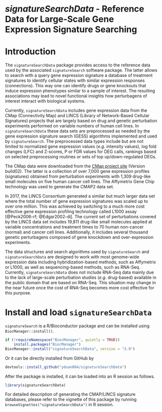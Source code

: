 # _signatureSearchData_ - Reference Data for Large-Scale Gene Expression Signature Searching

# Introduction

The `signatureSearchData` package provides access to the reference data used by
the associated `signatureSearch` software package. The latter allows to search 
with a query gene expression signature a database of treatment signatures to 
identify cellular states with similar expression responses (connections). This 
way one can identify drugs or gene knockouts that induce expression phenotypes 
similar to a sample of interest. The resulting associations may lead to novel 
functional insights how perturbagens of interest interact with biological systems. 

Currently, `signatureSearchData` includes gene expression data from the CMap 
(Connectivity Map) and LINCS (Library of Network-Based Cellular Signatures) 
projects that are largely based on drug and
genetic perturbation experiments performed on variable numbers of human cell
lines. In `signatureSearchData` these data sets 
are preprocessed as needed by the gene expression signature search (GESS)
algorithms implemented and used by `signatureSearch`. The preprocessed data
types include but are not limited to normalized gene expression values 
(_e.g._ intensity values), log fold changes (LFC) and Z-scores, P or FDR values 
for DEG calls, rankings based on selected preprocessing routines or sets of 
top up/down-regulated DEGs. 

The CMap data were downloaded from the [CMap project
site](https://portals.broadinstitute.org/cmap/) (Version build02). The latter is
a collection of over 7,000 gene expression profiles (signatures) obtained
from perturbation experiments with 1,309 drug-like small molecules on five
human cancer cell lines. The Affymetrix Gene Chip technology was used to
generate the CMAP2 data set. 

In 2017, the LINCS Consortium generated a similar but much larger data set where
the total number of gene expression signatures was scaled up to over one
million. This was achieved by switching to a much more cost effective gene
expression profiling technology called L1000 assay [@Peck2006-rf;
@Edgar2002-di]. The current set of perturbations covered by the LINCS data set
includes 19,811 drug-like small molecules applied at variable concentrations
and treatment times to 70 human non-cancer (normal) and cancer cell lines.
Additionally, it includes several thousand genetic perturbagens composed of
gene knockdown and over-expression experiments. 

The data structures and search algorithms used by `signatureSearch` and
`signatureSearchData` are designed to work with most genome-wide expression
data including hybridization-based methods, such as Affymetrix or L1000, as
well as sequencing-based methods, such as RNA-Seq. Currently,
`signatureSearchData` does not include RNA-Seq data mainly due to the lack
of large-scale perturbation studies (_e.g._ drug-based) available in the public
domain that are based on RNA-Seq. This situation may change in the near future
once the cost of RNA-Seq becomes more cost effective for this purpose. 

# Install and load `signatureSearchData`

`signatureSearch` is a R/Bioconductor package and can be installed using 
`BiocManager::install()`.

```r
if (!requireNamespace("BiocManager", quietly = TRUE))
    install.packages("BiocManager")
BiocManager::install("signatureSearchData", version = "3.9")
```
Or it can be directly installed from GitHub by
```r
devtools::install_github("yduan004/signatureSearchData")
```
After the package is installed, it can be loaded into an R session as follows.
```r
library(signatureSearchData)
```
For detailed description of generating the CMAP/LINCS signature databases, please refer to the vignette 
of this package by running `browseVignettes("signatureSearchData")` in R session.
